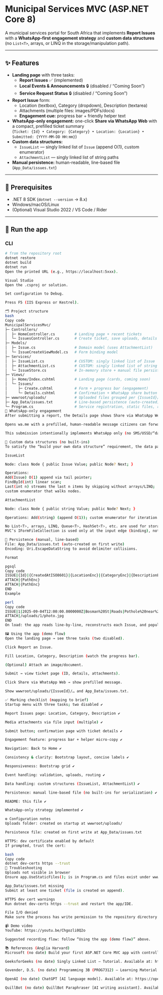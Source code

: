 # Municipal Services MVC (ASP.NET Core 8)

A municipal services portal for South Africa that implements **Report Issues** with a **WhatsApp-first engagement strategy** and **custom data structures** (no `List<T>`, arrays, or LINQ in the storage/manipulation path).

---

## ✨ Features

- **Landing page** with three tasks:
  - **Report Issues** ✅ (implemented)
  - **Local Events & Announcements** 🔒 (disabled / “Coming Soon”)
  - **Service Request Status** 🔒 (disabled / “Coming Soon”)
- **Report Issue** form:
  - Location (textbox), Category (dropdown), Description (textarea)
  - Attachments (multiple files: images/PDFs/docs)
  - **Engagement cue:** progress bar + friendly helper text
- **WhatsApp-only engagement:** one-click **Share via WhatsApp Web** with a compact, prefilled ticket summary  
  (`Ticket: {Id} • Category: {Category} • Location: {Location} • Submitted: {YYYY-MM-DD HH:mm}`)
- **Custom data structures:**  
  - `IssueList` — singly linked list of `Issue` (append O(1), custom enumerator)  
  - `AttachmentList` — singly linked list of string paths
- **Manual persistence:** human-readable, line-based file (`App_Data/issues.txt`)

---

## 🧰 Prerequisites

- .NET 8 SDK (`dotnet --version` → 8.x)
- Windows/macOS/Linux
- (Optional) Visual Studio 2022 / VS Code / Rider

---

## 🚀 Run the app

### CLI
```bash
# from the repository root
dotnet restore
dotnet build
dotnet run
Open the printed URL (e.g., https://localhost:5xxx).

Visual Studio
Open the .csproj or solution.

Set configuration to Debug.

Press F5 (IIS Express or Kestrel).

🗂 Project structure
bash
Copy code
MunicipalServicesMvc/
├─ Controllers/
│  ├─ HomeController.cs         # Landing page + recent tickets
│  └─ IssuesController.cs       # Create ticket, save uploads, details view
├─ Models/
│  ├─ Issue.cs                  # Domain model (uses AttachmentList)
│  └─ IssueCreateViewModel.cs   # Form binding model
├─ Services/
│  ├─ IssueList.cs              # CUSTOM: singly linked list of Issue
│  ├─ AttachmentList.cs         # CUSTOM: singly linked list of string paths
│  └─ IssueStore.cs             # In-memory store + manual file persistence
├─ Views/
│  ├─ Home/Index.cshtml         # Landing page (cards, coming soon)
│  └─ Issues/
│     ├─ Create.cshtml          # Form + progress bar (engagement)
│     └─ Details.cshtml         # Confirmation + WhatsApp share button
├─ wwwroot/uploads/             # Uploaded files grouped per {IssueId}/
├─ App_Data/issues.txt          # Line-based persistence (auto-created)
└─ Program.cs                   # Service registration, static files, routes
📱 WhatsApp-only engagement
After submitting a report, the Details page shows Share via WhatsApp Web.

Opens wa.me with a prefilled, human-readable message citizens can forward to ward/street groups.

This submission intentionally implements WhatsApp only (no SMS/USSD/“data-free” web).

🧩 Custom data structures (no built-ins)
To satisfy the “build your own data structure” requirement, the data path uses custom linked lists only:

IssueList

Node: class Node { public Issue Value; public Node? Next; }

Operations:
Add(Issue) O(1) append via tail pointer;
FindById(int) linear scan;
Last(int n) streams the last n items by skipping without arrays/LINQ;
custom enumerator that walks nodes.

AttachmentList

Node: class Node { public string Value; public Node? Next; }

Operations: Add(string) (append O(1)); custom enumerator for iteration.

No List<T>, arrays, LINQ, Queue<T>, HashSet<T>, etc. are used for storage/manipulation.
MVC’s IFormFileCollection is used only at the input edge (binding), not as storage.

💾 Persistence (manual, line-based)
File: App_Data/issues.txt (auto-created on first write)
Encoding: Uri.EscapeDataString to avoid delimiter collisions.

Format

pgsql
Copy code
ISSUE|{Id}|{CreatedAtISO8601}|{LocationEnc}|{CategoryEnc}|{DescriptionEnc}|{StatusEnc}
ATTACH|{PathEnc}
ATTACH|{PathEnc}
END
Example

perl
Copy code
ISSUE|1|2025-09-04T12:00:00.0000000Z|Bosman%20St|Roads|Pothole%20near%20corner|Received
ATTACH|/uploads/1/photo.jpg
END
On load: the app reads line-by-line, reconstructs each Issue, and populates AttachmentList node-by-node (no conversion to generic lists/arrays).

🖼️ Using the app (demo flow)
Open the landing page → see three tasks (two disabled).

Click Report an Issue.

Fill Location, Category, Description (watch the progress bar).

(Optional) Attach an image/document.

Submit → view ticket page (ID, details, attachments).

Click Share via WhatsApp Web → show prefilled message.

Show wwwroot/uploads/{IssueId}/… and App_Data/issues.txt.

✅ Marking checklist (mapping to brief)
Startup menu with three tasks; two disabled ✔️

Report Issues page: Location, Category, Description ✔️

Media attachments via file input (multiple) ✔️

Submit button; confirmation page with ticket details ✔️

Engagement feature: progress bar + helper micro-copy ✔️

Navigation: Back to Home ✔️

Consistency & clarity: Bootstrap layout, concise labels ✔️

Responsiveness: Bootstrap grid ✔️

Event handling: validation, uploads, routing ✔️

Data handling: custom structures (IssueList, AttachmentList) ✔️

Persistence: manual line-based file (no built-ins for serialization) ✔️

README: this file ✔️

WhatsApp-only strategy implemented ✔️

⚙️ Configuration notes
Uploads folder: created on startup at wwwroot/uploads/

Persistence file: created on first write at App_Data/issues.txt

HTTPS: dev certificate enabled by default
If prompted, trust the cert:

bash
Copy code
dotnet dev-certs https --trust
🧩 Troubleshooting
Uploads not visible in browser
Ensure app.UseStaticFiles(); is in Program.cs and files exist under wwwroot/uploads/{IssueId}/.

App_Data/issues.txt missing
Submit at least one ticket (file is created on append).

HTTPS dev cert warnings
Run dotnet dev-certs https --trust and restart the app/IDE.

File I/O denied
Make sure the process has write permission to the repository directory.

📹 Demo video
YouTube: https://youtu.be/Chgozli0Q2o

Suggested recording flow: follow “Using the app (demo flow)” above.

📚 References (Anglia Harvard)
Microsoft (no date) Build your first ASP.NET Core MVC app with controllers and views. Available at: https://learn.microsoft.com/en-us/aspnet/core/tutorials/first-mvc-app/start-mvc?view=aspnetcore-9.0&tabs=visual-studio (Accessed: 8 September 2025).

GeeksforGeeks (no date) Singly Linked List — Tutorial. Available at: https://www.geeksforgeeks.org/dsa/singly-linked-list-tutorial/ (Accessed: 8 September 2025).

Govender, D.S. (no date) Programming 3B (PROG7312) — Learning Material: Linked List. [PDF lecture notes]. (Accessed: 8 September 2025).

OpenAI (no date) ChatGPT [AI language model]. Available at: https://openai.com/chatgpt (Accessed: 8 September 2025).

QuillBot (no date) QuillBot Paraphraser [AI writing assistant]. Available at: https://quillbot.com/ (Accessed: 8 September 2025).
